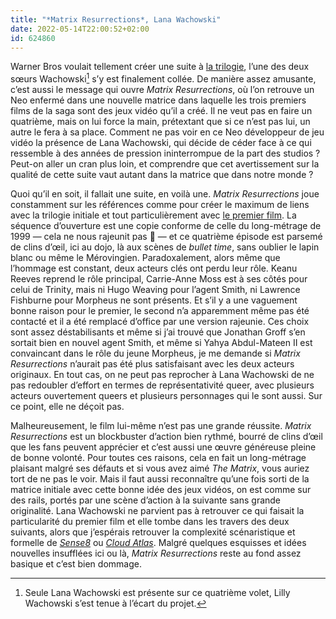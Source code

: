 ```yaml
---
title: "*Matrix Resurrections*, Lana Wachowski"
date: 2022-05-14T22:00:52+02:00
id: 624860 
---
```


Warner Bros voulait tellement créer une suite à [la trilogie](https://voiretmanger.fr/saga/the-matrix/), l’une des deux sœurs Wachowski[^1] s’y est finalement collée. De manière assez amusante, c’est aussi le message qui ouvre *Matrix Resurrections*, où l’on retrouve un Neo enfermé dans une nouvelle matrice dans laquelle les trois premiers films de la saga sont des jeux vidéo qu’il a créé. Il ne veut pas en faire un quatrième, mais on lui force la main, prétextant que si ce n’est pas lui, un autre le fera à sa place. Comment ne pas voir en ce Neo développeur de jeu vidéo la présence de Lana Wachowski, qui décide de céder face à ce qui ressemble à des années de pression ininterrompue de la part des studios ? Peut-on aller un cran plus loin, et comprendre que cet avertissement sur la qualité de cette suite vaut autant dans la matrice que dans notre monde ?

Quoi qu’il en soit, il fallait une suite, en voilà une. *Matrix Resurrections* joue constamment sur les références comme pour créer le maximum de liens avec la trilogie initiale et tout particulièrement avec [le premier film](https://voiretmanger.fr/matrix-wachowski/). La séquence d’ouverture est une copie conforme de celle du long-métrage de 1999 — cela ne nous rajeunit pas 🥲 — et ce quatrième épisode est parsemé de clins d’œil, ici au dojo, là aux scènes de *bullet time*, sans oublier le lapin blanc ou même le Mérovingien. Paradoxalement, alors même que l’hommage est constant, deux acteurs clés ont perdu leur rôle. Keanu Reeves reprend le rôle principal, Carrie-Anne Moss est à ses côtés pour celui de Trinity, mais ni Hugo Weaving pour l’agent Smith, ni Lawrence Fishburne pour Morpheus ne sont présents. Et s’il y a une vaguement bonne raison pour le premier, le second n’a apparemment même pas été contacté et il a été remplacé d’office par une version rajeunie. Ces choix sont assez déstabilisants et même si j’ai trouvé que Jonathan Groff s’en sortait bien en nouvel agent Smith, et même si Yahya Abdul-Mateen II est convaincant dans le rôle du jeune Morpheus, je me demande si *Matrix Resurrections* n’aurait pas été plus satisfaisant avec les deux acteurs originaux. En tout cas, on ne peut pas reprocher à Lana Wachowski de ne pas redoubler d’effort en termes de représentativité queer, avec plusieurs acteurs ouvertement queers et plusieurs personnages qui le sont aussi. Sur ce point, elle ne déçoit pas.

Malheureusement, le film lui-même n’est pas une grande réussite. *Matrix Resurrections* est un blockbuster d’action bien rythmé, bourré de clins d’œil que les fans peuvent apprécier et c’est aussi une œuvre généreuse pleine de bonne volonté. Pour toutes ces raisons, cela en fait un long-métrage plaisant malgré ses défauts et si vous avez aimé *The Matrix*, vous auriez tort de ne pas le voir. Mais il faut aussi reconnaître qu’une fois sorti de la matrice initiale avec cette bonne idée des jeux vidéos, on est comme sur des rails, portés par une scène d’action à la suivante sans grande originalité. Lana Wachowski ne parvient pas à retrouver ce qui faisait la particularité du premier film et elle tombe dans les travers des deux suivants, alors que j’espérais retrouver la complexité scénaristique et formelle  de [*Sense8*](https://voiretmanger.fr/sense8-straczynski-wachowski-netflix/) ou [*Cloud Atlas*](https://voiretmanger.fr/cloud-atlas-wachowski-tykwer/). Malgré quelques esquisses et idées nouvelles insufflées ici ou là, *Matrix Resurrections* reste au fond assez basique et c’est bien dommage. 


[^1]: Seule Lana Wachowski est présente sur ce quatrième volet, Lilly Wachowski s’est tenue à l’écart du projet.